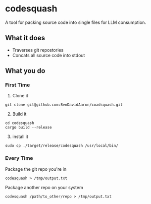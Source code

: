 # codesquash

A tool for packing source code into single files for LLM consumption.

## What it does

* Traverses git repostories
* Concats all source code into stdout

## What you do

### First Time
1. Clone it

```
git clone git@github.com:BenDavidAaron/coadsquash.git
```

2. Build it

```
cd codesquash
cargo build --release
```

3. install it

```
sudo cp ./target/release/codesquash /usr/local/bin/
```


### Every Time

Package the git repo you're in

```
codesquash > /tmp/output.txt
```

Package another repo on your system
```
codesquash /path/to_other/repo > /tmp/output.txt
```